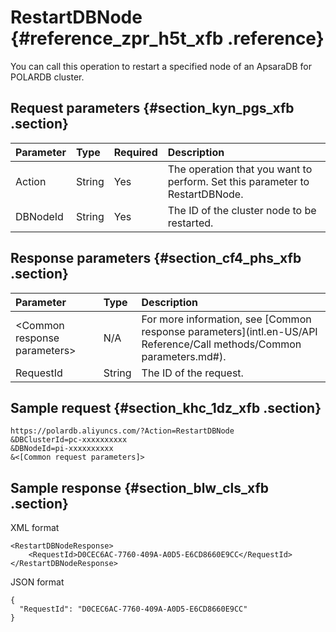 # RestartDBNode {#reference_zpr_h5t_xfb .reference}

You can call this operation to restart a specified node of an ApsaraDB for POLARDB cluster.

## Request parameters {#section_kyn_pgs_xfb .section}

|Parameter|Type|Required|Description|
|:--------|:---|:-------|:----------|
|Action|String|Yes|The operation that you want to perform. Set this parameter to RestartDBNode.|
|DBNodeId|String|Yes|The ID of the cluster node to be restarted.|

## Response parameters {#section_cf4_phs_xfb .section}

|Parameter|Type|Description|
|:--------|:---|:----------|
|<Common response parameters\>|N/A|For more information, see [Common response parameters](intl.en-US/API Reference/Call methods/Common parameters.md#).|
|RequestId|String|The ID of the request.|

## Sample request {#section_khc_1dz_xfb .section}

```
https://polardb.aliyuncs.com/?Action=RestartDBNode
&DBClusterId=pc-xxxxxxxxxx
&DBNodeId=pi-xxxxxxxxxx
&<[Common request parameters]>
```

## Sample response {#section_blw_cls_xfb .section}

XML format

```
<RestartDBNodeResponse>  
	<RequestId>D0CEC6AC-7760-409A-A0D5-E6CD8660E9CC</RequestId>
</RestartDBNodeResponse>
```

JSON format

```
{
  "RequestId": "D0CEC6AC-7760-409A-A0D5-E6CD8660E9CC"
}
```

